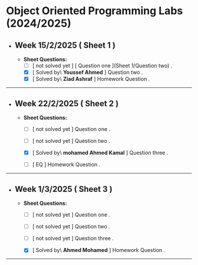 # Object Oriented Programming Labs (2024/2025)

- ## Week 15/2/2025 ( Sheet 1 ) 
   
  - **Sheet Questions:**
	   - [ ] [ not solved yet ] [ Question one ](Sheet 1/Question two) .
	   - [x] [ Solved by\ **Youssef Ahmed** ] Question two .
	   - [x] [ Solved by\ **Ziad Ashraf** ] Homework Question .

---


- ## Week 22/2/2025 ( Sheet 2 ) 
   
  - **Sheet Questions:**
	   - [ ] [ not solved yet ] Question one .
	   - [ ] [ not solved yet ] Question two .
	   - [x] [ Solved by\ **mohamed Ahmed Kamal** ] Question three .
	   - [ ] [ EQ ] Homework Question .


---

- ## Week 1/3/2025 ( Sheet 3 ) 
   
  - **Sheet Questions:**
	   - [ ] [ not solved yet ] Question one .
	   - [ ] [ not solved yet ] Question two .
	   - [ ] [ not solved yet ] Question three .
	   - [x] [ Solved by\ **Ahmed Mohamed** ] Homework Question .
     

---
